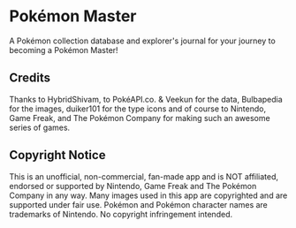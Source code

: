 # Pokémon Master

<div>
A Pokémon collection database and explorer's journal for your journey to becoming a Pokémon Master!
</div>

<div>
<h2>Credits</h2>
<p>Thanks to HybridShivam, to PokéAPI.co. & Veekun for the data, Bulbapedia for the images, duiker101 for the type icons and of course to Nintendo, Game Freak, and The Pokémon Company for making such an awesome series of games.</p>
</div>

<div>
<h2>Copyright Notice</h2>
<p>This is an unofficial, non-commercial, fan-made app and is NOT affiliated, endorsed or supported by Nintendo, Game Freak and The Pokémon Company in any way. Many images used in this app are copyrighted and are supported under fair use. Pokémon and Pokémon character names are trademarks of Nintendo. No copyright infringement intended.</p>
</div>

<!--
Show pages
1) Pokedex (pixel)
2) Pokedex (modern)
2) Type templates
3) Personal card collection
4) Card collections by set
5) Each card
6) Trainers (friends)
7) Trainers favorites
8) Atlas
9) Type table
10) Ball types
11) Pokémon stat comparison
12) Journal with overview of last caught (last marked in Collection), last entry, collection total out of global total, etc.

Features
1) Mark shinies
2) Journal
3) Each card qty, market value, favorite
4) What Pokémon can be found in a map area and a way to mark them off if it reads your collection contains it
5) What balls were used to catch your Pokémon
6) Dark app theme
7) Search function in Pokédex for region, type, legendary, starter, mega, g-max
 -->
